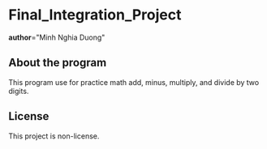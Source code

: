 # Final_Integration_Project
__author__="Minh Nghia Duong"

## About the program
This program use for practice math add, minus, multiply, and divide by two digits.

## License
This project is non-license. 

